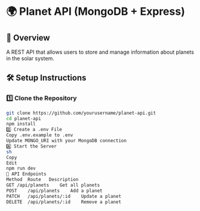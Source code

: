 # 🌍 Planet API (MongoDB + Express)

## 📌 Overview
A REST API that allows users to store and manage information about planets in the solar system.

## 🛠 Setup Instructions

### 1️⃣ Clone the Repository
```sh
git clone https://github.com/yourusername/planet-api.git
cd planet-api
npm install
3️⃣ Create a .env File
Copy .env.example to .env
Update MONGO_URI with your MongoDB connection
4️⃣ Start the Server
sh
Copy
Edit
npm run dev
🌟 API Endpoints
Method	Route	Description
GET	/api/planets	Get all planets
POST	/api/planets	Add a planet
PATCH	/api/planets/:id	Update a planet
DELETE	/api/planets/:id	Remove a planet